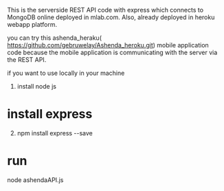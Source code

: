 This is the serverside REST API code with express which connects to MongoDB online deployed in mlab.com. Also, already deployed in heroku webapp platform.

you can try this ashenda_heraku( https://github.com/gebruwelay/Ashenda_heroku.git) mobile application code because the mobile application is communicating with the server via the REST API.

if you want to use locally in your machine
1. install node js
# install express
2. npm install express --save
# run 
 node ashendaAPI.js

